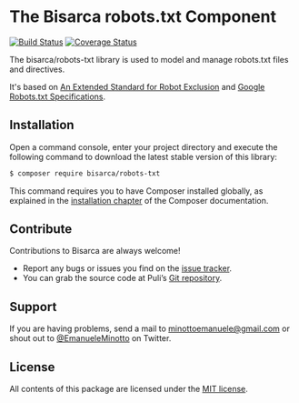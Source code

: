 The Bisarca robots.txt Component
================================

[![Build Status](https://travis-ci.org/bisarca/robots-txt.svg)](https://travis-ci.org/bisarca/robots-txt)
[![Coverage Status](https://coveralls.io/repos/github/bisarca/robots-txt/badge.svg)](https://coveralls.io/github/bisarca/robots-txt)

The bisarca/robots-txt library is used to model and manage robots.txt files and
directives.

It's based on [An Extended Standard for Robot Exclusion](http://www.conman.org/people/spc/robots2.html) and [Google Robots.txt Specifications](https://developers.google.com/webmasters/control-crawl-index/docs/robots_txt).

Installation
------------

Open a command console, enter your project directory and execute the
following command to download the latest stable version of this library:

```bash
$ composer require bisarca/robots-txt
```

This command requires you to have Composer installed globally, as explained
in the [installation chapter](https://getcomposer.org/doc/00-intro.md) of the Composer documentation.

Contribute
----------

Contributions to Bisarca are always welcome!

* Report any bugs or issues you find on the [issue tracker](https://github.com/bisarca/robots-txt/issues).
* You can grab the source code at Puli’s [Git repository](https://github.com/bisarca/robots-txt).

Support
-------

If you are having problems, send a mail to minottoemanuele@gmail.com or shout
out to [@EmanueleMinotto](https://twitter.com/EmanueleMinotto) on Twitter.

License
-------

All contents of this package are licensed under the [MIT license](LICENSE).
